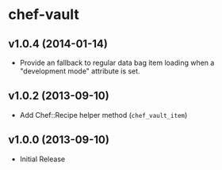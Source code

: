 chef-vault
==========

v1.0.4 (2014-01-14)
-------------------

- Provide an fallback to regular data bag item loading when a "development mode" attribute is set.

v1.0.2 (2013-09-10)
-------------------

- Add Chef::Recipe helper method (`chef_vault_item`)

v1.0.0 (2013-09-10)
-------------------

- Initial Release
